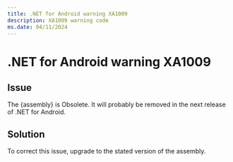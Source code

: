 ```yaml
---
title: .NET for Android warning XA1009
description: XA1009 warning code
ms.date: 04/11/2024
---
```

# .NET for Android warning XA1009

## Issue

The {assembly} is Obsolete. It will probably be removed
in the next release of .NET for Android.

## Solution

To correct this issue, upgrade to the stated version of
the assembly.